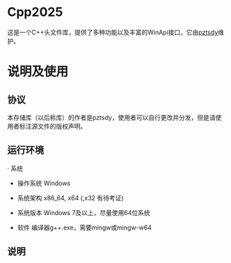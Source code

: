 # Cpp2025
这是一个C++头文件库，提供了多种功能以及丰富的WinApi接口，它由[pztsdy](http://www.github.com/pztsdy)维护。

# 说明及使用
## 协议
本存储库（以后称库）的作者是pztsdy，使用者可以自行更改并分发，但是请使用者标注源文件的版权声明。
## 运行环境
· 系统
 - 操作系统
 Windows
 - 系统架构
 x86_64, x64 \(,x32 有待考证\)
 - 系统版本
 Windows 7及以上，尽量使用64位系统

- 软件
 编译器g++.exe，需要mingw或mingw-w64

## 说明
